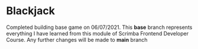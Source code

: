 # Blackjack
Completed building base game on 06/07/2021.
This **base** branch represents everything I have learned from this module of Scrimba Frontend Developer Course.
Any further changes will be made to **main** branch
